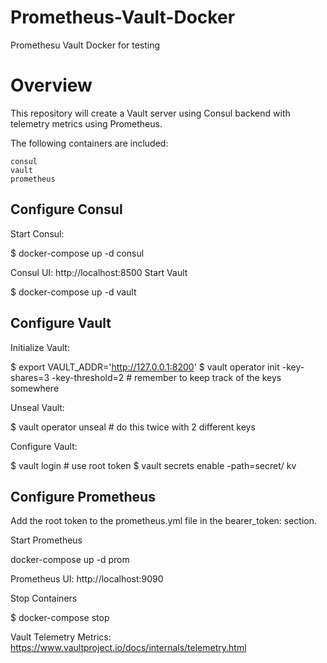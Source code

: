 # Prometheus-Vault-Docker
Promethesu Vault Docker for testing

# Overview

This repository will create a Vault server using Consul backend with telemetry metrics using Prometheus.

The following containers are included:

    consul
    vault
    prometheus

## Configure Consul

Start Consul:

$ docker-compose up -d consul

Consul UI: http://localhost:8500
Start Vault

$ docker-compose up -d vault

## Configure Vault

Initialize Vault:

$ export VAULT_ADDR='http://127.0.0.1:8200'
$ vault operator init -key-shares=3 -key-threshold=2 # remember to keep track of the keys somewhere

Unseal Vault:

$ vault operator unseal # do this twice with 2 different keys

Configure Vault:

$ vault login # use root token
$ vault secrets enable -path=secret/ kv

## Configure Prometheus

Add the root token to the prometheus.yml file in the bearer_token: section.

Start Prometheus

docker-compose up -d prom

Prometheus UI: http://localhost:9090

Stop Containers

$ docker-compose stop

Vault Telemetry Metrics: https://www.vaultproject.io/docs/internals/telemetry.html
